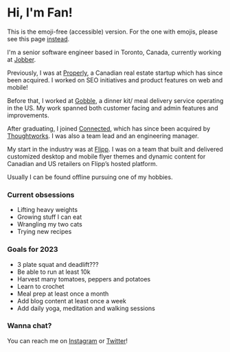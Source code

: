 
# Hi, I'm Fan!

This is the emoji-free (accessible) version. For the one with emojis, please see this page [instead](https://github.com/cfan-guo/cfan-guo#readme).

I'm a senior software engineer based in Toronto, Canada, currently working at [Jobber](https://getjobber.com/).

Previously, I was at [Properly](https://www.properly.ca/), a Canadian real estate startup which has since been acquired. I worked on SEO initiatives and product features on web and mobile!

Before that, I worked at [Gobble](https://www.gobble.com/), a dinner kit/ meal delivery service operating in the US. My work spanned both customer facing and admin features and improvements.

After graduating, I joined [Connected](https://connected.io/), which has since been acquired by [Thoughtworks](https://www.thoughtworks.com/about-us/news/acquisitions/connected). I was also a team lead and an engineering manager.

My start in the industry was at [Flipp](https://flipp.com/). I was on a team that built and delivered customized desktop and mobile flyer themes and dynamic content for Canadian and US retailers on Flipp’s hosted platform.

Usually I can be found offline pursuing one of my hobbies.

### Current obsessions
- Lifting heavy weights
- Growing stuff I can eat
- Wrangling my two cats
- Trying new recipes

### Goals for 2023
- 3 plate squat and deadlift???
- Be able to run at least 10k
- Harvest many tomatoes, peppers and potatoes
- Learn to crochet
- Meal prep at least once a month
- Add blog content at least once a week
- Add daily yoga, meditation and walking sessions

### Wanna chat?
You can reach me on [Instagram](https://www.instagram.com/cfan.guo/) or [Twitter](https://twitter.com/gofango)!
